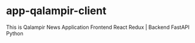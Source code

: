 # app-qalampir-client
This is Qalampir News Application Frontend React Redux | Backend FastAPI Python

